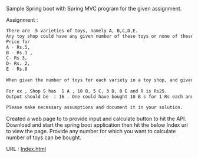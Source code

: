 Sample Spring boot with Spring MVC program for the given assignment.

Assignment : 
```sh
There are  5 varieties of toys, namely A, B,C,D,E.
Any toy shop could have any given number of these toys or none of these toys.
Price for
A - Rs.5,
B - Rs.1 ,
C- Rs 3,
D- Rs. 2,
E - Rs.8
 
When given the number of toys for each variety in a toy shop, and given an amount R , please write a program that gives the max number of toys one could buy.
 
For ex , Shop S has  1 A , 10 B, 5 C, 3 D, 0 E and R is Rs25.
Output should be  : 16 . One could have bought 10 B s for 1 Rs each and 3 of Ds for Rs2 each and 3 of C for Rs.3 each
 
Please make necessary assumptions and document it in your solution.	
```

Created a web page to to provide input and calculate button to hit the API.
Download and start the spring boot application then hit the below Index url to view the page.
Provide any number for which you want to calculate number of toys can be bought.

URL :  [Index.html](http://localhost:8080/views/index.html)
